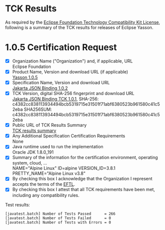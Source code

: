 TCK Results
===========

As required by the
[Eclipse Foundation Technology Compatibility Kit License](https://www.eclipse.org/legal/tck.php),
following is a summary of the TCK results for releases of Eclipse Yasson.

# 1.0.5 Certification Request

- [x] Organization Name ("Organization") and, if applicable, URL\
  Eclipse Foundation
- [x] Product Name, Version and download URL (if applicable)\
  [Yasson 1.0.5](https://repo1.maven.org/maven2/org/eclipse/yasson/1.0.5/yasson-1.0.5.jar)
- [x] Specification Name, Version and download URL\
   [Jakarta JSON Binding 1.0.2](https://jakarta.ee/specifications/jsonb/1.0/)
- [x] TCK Version, digital SHA-256 fingerprint and download URL\
  [Jakarta JSON Binding TCK 1.0.1](http://download.eclipse.org/ee4j/jakartaee-tck/jakartaee8-eftl/promoted/eclipse-jsonb-tck-1.0.1.zip), SHA-256: c4382cc838113934494bcb5319715e31501f71abf6380523b961580c41c52eba
  SHA256SUM: c4382cc838113934494bcb5319715e31501f71abf6380523b961580c41c52eba
- [x] Public URL of TCK Results Summary\
  [TCK results summary](jakarta-json-binding-1.0.2-summary.md)
- [x] Any Additional Specification Certification Requirements\
  None
- [x] Java runtime used to run the implementation\
  Oracle JDK 1.8.0_191
- [x] Summary of the information for the certification environment, operating system, cloud, ...\
  NAME="Alpine Linux" ID=alpine VERSION_ID=3.8.1 PRETTY_NAME="Alpine Linux v3.8"
- [x] By checking this box I acknowledge that the Organization I represent accepts the terms of the [EFTL](https://www.eclipse.org/legal/tck.php).
- [x] By checking this box I attest that all TCK requirements have been met, including any compatibility rules.

Test results:

```
[javatest.batch] Number of Tests Passed      = 266
[javatest.batch] Number of Tests Failed      = 0
[javatest.batch] Number of Tests with Errors = 0
```
